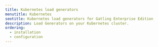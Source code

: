 ```yaml
---
title: Kubernetes load generators
menutitle: Kubernetes
seotitle: Kubernetes load generators for Gatling Enterprise Edition
description: Load Generators on your Kubernetes cluster.
ordering:
  - installation
  - configuration
---
```


